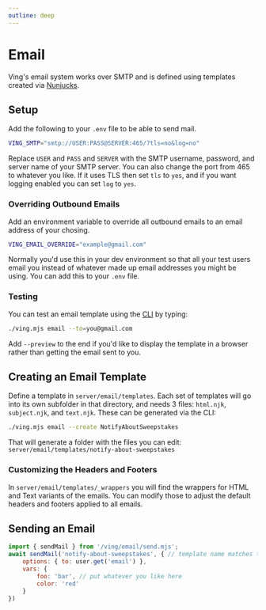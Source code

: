 ```yaml
---
outline: deep
---
```

# Email
Ving's email system works over SMTP and is defined using templates created via [Nunjucks](https://mozilla.github.io/nunjucks/).

## Setup

Add the following to your `.env` file to be able to send mail. 

```bash
VING_SMTP="smtp://USER:PASS@SERVER:465/?tls=no&log=no"
```

Replace `USER` and `PASS` and `SERVER` with the SMTP username, password, and server name of your SMTP server. You can also change the port from 465 to whatever you like. If it uses TLS then set `tls` to `yes`, and if you want logging enabled you can set `log` to `yes`.

### Overriding Outbound Emails

Add an environment variable to override all outbound emails to an email address of your chosing. 

```bash
VING_EMAIL_OVERRIDE="example@gmail.com"
```

Normally you'd use this in your dev environment so that all your test users email you instead of whatever made up email addresses you might be using. You can add this to your `.env` file.

### Testing
You can test an email template using the [CLI](cli) by typing:

```bash
./ving.mjs email --to=you@gmail.com
```

Add `--preview` to the end if you'd like to display the template in a browser rather than getting the email sent to you.

## Creating an Email Template

Define a template in `server/email/templates`. Each set of templates will go into its own subfolder in that directory, and needs 3 files: `html.njk`, `subject.njk`, and `text.njk`. These can be generated via the CLI:

```bash
./ving.mjs email --create NotifyAboutSweepstakes
```

That will generate a folder with the files you can edit: `server/email/templates/notify-about-sweepstakes`


### Customizing the Headers and Footers

In `server/email/templates/_wrappers` you will find the wrappers for HTML and Text variants of the emails. You can modify those to adjust the default headers and footers applied to all emails.


## Sending an Email

```js
import { sendMail } from '/ving/email/send.mjs';
await sendMail('notify-about-sweepstakes', { // template name matches the folder name
    options: { to: user.get('email') }, 
    vars: {
        foo: 'bar', // put whatever you like here
        color: 'red'
    }
})
```